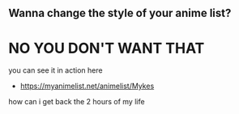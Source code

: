 ## Wanna change the style of your anime list?
# NO YOU DON'T WANT THAT
you can see it in action here
* https://myanimelist.net/animelist/Mykes

how can i get back the 2 hours of my life

